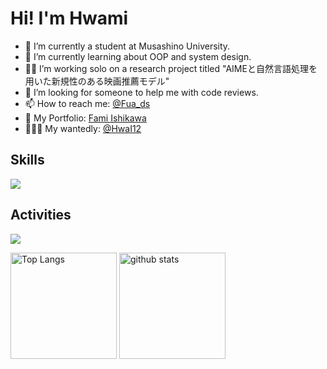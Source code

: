 # Hi! I'm Hwami
- 🔭 I’m currently a student at Musashino University.
- 🌱 I’m currently learning about OOP and system design.
- 💃🏻 I’m working solo on a research project titled "AIMEと自然言語処理を用いた新規性のある映画推薦モデル"
- 🤔 I’m looking for someone to help me with code reviews.
- 📫 How to reach me: [@Fua_ds](https://X.com/Fua_ds)
- 🎈 My Portfolio: [Fami Ishikawa](https://hwai12.github.io/portfolio/)
- 🏋🏻‍♀️ My wantedly: [@HwaI12](https://www.wantedly.com/id/HwaI12)

## Skills
![](https://skillicons.dev/icons?i=python,html,css,react,javascript,typescript,go,postgresql,mysql,docker,aws)

## Activities

![](https://github-profile-summary-cards.vercel.app/api/cards/profile-details?username=HwaI12&theme=vue)

<p align="left"> 
  <img alt="Top Langs" height="170px" src="https://github-readme-stats.vercel.app/api?username=HwaI12&layout=compact" />
  <img alt="github stats" height="170px" src="https://github-readme-stats.vercel.app/api/top-langs/?username=anuraghazra&layout=compact" />
</p>
